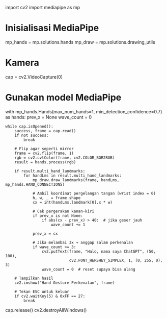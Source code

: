 import cv2
import mediapipe as mp

# Inisialisasi MediaPipe
mp_hands = mp.solutions.hands
mp_draw = mp.solutions.drawing_utils

# Kamera
cap = cv2.VideoCapture(0)

# Gunakan model MediaPipe
with mp_hands.Hands(max_num_hands=1, min_detection_confidence=0.7) as hands:
    prev_x = None
    wave_count = 0

    while cap.isOpened():
        success, frame = cap.read()
        if not success:
            break

        # Flip agar seperti mirror
        frame = cv2.flip(frame, 1)
        rgb = cv2.cvtColor(frame, cv2.COLOR_BGR2RGB)
        result = hands.process(rgb)

        if result.multi_hand_landmarks:
            for handLms in result.multi_hand_landmarks:
                mp_draw.draw_landmarks(frame, handLms, mp_hands.HAND_CONNECTIONS)

                # Ambil koordinat pergelangan tangan (wrist index = 0)
                h, w, _ = frame.shape
                cx = int(handLms.landmark[0].x * w)

                # Cek pergerakan kanan-kiri
                if prev_x is not None:
                    if abs(cx - prev_x) > 40:  # jika geser jauh
                        wave_count += 1

                prev_x = cx

                # Jika melambai 3x → anggap salam perkenalan
                if wave_count >= 3:
                    cv2.putText(frame, "Halo, nama saya ChatGPT", (50, 100),
                                cv2.FONT_HERSHEY_SIMPLEX, 1, (0, 255, 0), 3)
                    wave_count = 0  # reset supaya bisa ulang

        # Tampilkan hasil
        cv2.imshow("Hand Gesture Perkenalan", frame)

        # Tekan ESC untuk keluar
        if cv2.waitKey(5) & 0xFF == 27:
            break

cap.release()
cv2.destroyAllWindows()